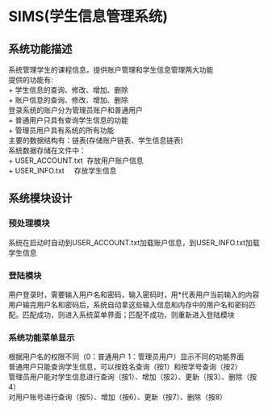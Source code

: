 # SIMS(学生信息管理系统)
## 系统功能描述  
  系统管理学生的课程信息，提供账户管理和学生信息管理两大功能  
  提供的功能有:  
    + 学生信息的查询、修改、增加、删除  
    + 账户信息的查询、修改、增加、删除  
  登录系统的账户分为管理员账户和普通用户  
    + 普通用户只具有查询学生信息的功能  
    + 管理员用户具有系统的所有功能  
  主要的数据结构有：链表(存储账户链表、学生信息链表)  
  系统数据存储在文件中：  
    + USER_ACCOUNT.txt  存放用户账户信息  
    + USER_INFO.txt     存放学生信息  
## 系统模块设计  
### 预处理模块  
  系统在启动时自动到USER_ACCOUNT.txt加载账户信息，到USER_INFO.txt加载学生信息  
### 登陆模块  
  用户登录时，需要输入用户名和密码，输入密码时，用*代表用户当前输入的内容  
  用户输完用户名和密码后，系统自动拿这些输入信息和内存中的用户名和密码匹配。匹配成功，则进入系统菜单界面；匹配不成功，则重新进入登陆模块  
### 系统功能菜单显示  
  根据用户名的权限不同（0：普通用户 1：管理员用户）显示不同的功能界面  
  普通用户只能查询学生信息，可以按姓名查询（按1）和按学号查询（按2）  
  管理员用户能对学生信息进行查询（按1）、增加（按2）、更新（按3）、删除（按4）  
              对用户账号进行查询（按5）、增加（按6）、更新（按7）、删除（按8）  
	
	
	

